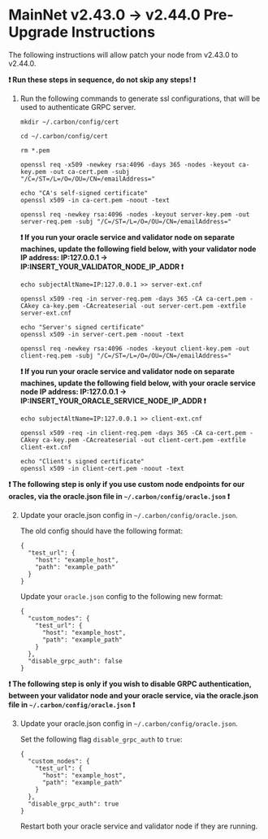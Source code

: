 # MainNet v2.43.0 -> v2.44.0 Pre-Upgrade Instructions

The following instructions will allow patch your node from v2.43.0 to v2.44.0.

**:exclamation: Run these steps in sequence, do not skip any steps! :exclamation:**

1. Run the following commands to generate ssl configurations, that will be used to authenticate GRPC server.

    ```
    mkdir ~/.carbon/config/cert

    cd ~/.carbon/config/cert

    rm *.pem

    openssl req -x509 -newkey rsa:4096 -days 365 -nodes -keyout ca-key.pem -out ca-cert.pem -subj "/C=/ST=/L=/O=/OU=/CN=/emailAddress="

    echo "CA's self-signed certificate"
    openssl x509 -in ca-cert.pem -noout -text

    openssl req -newkey rsa:4096 -nodes -keyout server-key.pem -out server-req.pem -subj "/C=/ST=/L=/O=/OU=/CN=/emailAddress="
    ```

    **:exclamation: If you run your oracle service and validator node on separate machines, update the following field below, with your validator node IP address: IP:127.0.0.1 -> IP:INSERT_YOUR_VALIDATOR_NODE_IP_ADDR :exclamation:**
    
    ```
    echo subjectAltName=IP:127.0.0.1 >> server-ext.cnf
    ```

    ```
    openssl x509 -req -in server-req.pem -days 365 -CA ca-cert.pem -CAkey ca-key.pem -CAcreateserial -out server-cert.pem -extfile server-ext.cnf

    echo "Server's signed certificate"
    openssl x509 -in server-cert.pem -noout -text

    openssl req -newkey rsa:4096 -nodes -keyout client-key.pem -out client-req.pem -subj "/C=/ST=/L=/O=/OU=/CN=/emailAddress="
    ```

    **:exclamation: If you run your oracle service and validator node on separate machines, update the following field below, with your oracle service node IP address: IP:127.0.0.1 -> IP:INSERT_YOUR_ORACLE_SERVICE_NODE_IP_ADDR :exclamation:**

    ```
    echo subjectAltName=IP:127.0.0.1 >> client-ext.cnf
    ```

    ```
    openssl x509 -req -in client-req.pem -days 365 -CA ca-cert.pem -CAkey ca-key.pem -CAcreateserial -out client-cert.pem -extfile client-ext.cnf

    echo "Client's signed certificate"
    openssl x509 -in client-cert.pem -noout -text
    ```
    

**:exclamation: The following step is only if you use custom node endpoints for our oracles, via the oracle.json file in `~/.carbon/config/oracle.json` :exclamation:**

2. Update your oracle.json config in `~/.carbon/config/oracle.json`.
    
    The old config should have the following format:

    ```
    {
      "test_url": {
        "host": "example_host",
        "path": "example_path"
      }
    }
    ```

    Update your `oracle.json` config to the following new format:

    ```
    {
      "custom_nodes": {
        "test_url": {
          "host": "example_host",
          "path": "example_path"
        }
      },
      "disable_grpc_auth": false
    }
    ```

**:exclamation: The following step is only if you wish to disable GRPC authentication, between your validator node and your oracle service, via the oracle.json file in `~/.carbon/config/oracle.json` :exclamation:**

3. Update your oracle.json config in `~/.carbon/config/oracle.json`.
    
    Set the following flag `disable_grpc_auth` to `true`:

    ```
    {
      "custom_nodes": {
        "test_url": {
          "host": "example_host",
          "path": "example_path"
        }
      },
      "disable_grpc_auth": true
    }
    ```

    Restart both your oracle service and validator node if they are running.
